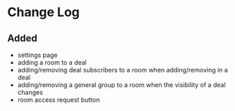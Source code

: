 # Change Log

##
## Added
- settings page
- adding a room to a deal
- adding/removing deal subscribers to a room when adding/removing in a deal
- adding/removing a general group to a room when the visibility of a deal changes
- room access request button
